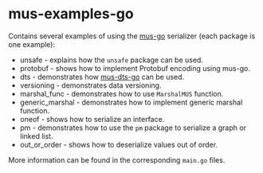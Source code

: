 # mus-examples-go
Contains several examples of using the [mus-go](https://github.com/mus-format/mus-go)
serializer (each package is one example):
- unsafe - explains how the `unsafe` package can be used.
- protobuf - shows how to implement Protobuf encoding using mus-go.
- dts - demonstrates how [mus-dts-go](https://github.com/mus-format/mus-dts-go) 
  can be used.
- versioning - demonstrates data versioning.
- marshal_func - demonstrates how to use `MarshalMUS` function.
- generic_marshal - demonstrates how to implement generic marshal function.
- oneof - shows how to serialize an interface.
- pm - demonstrates how to use the `pm` package to serialize a graph or linked 
  list.
- out_or_order - shows how to deserialize values out of order.

More information can be found in the corresponding `main.go` files.